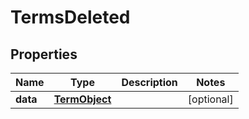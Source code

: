 # TermsDeleted

## Properties
Name | Type | Description | Notes
------------ | ------------- | ------------- | -------------
**data** | [**TermObject**](TermObject.md) |  |  [optional]
